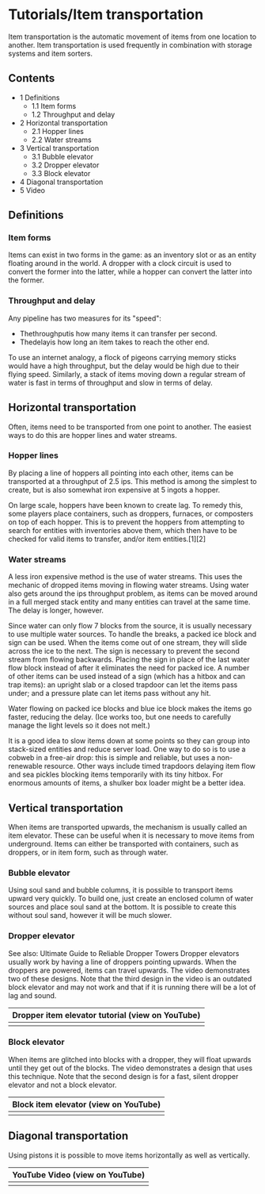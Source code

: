 # Tutorials/Item transportation
Item transportation is the automatic movement of items from one location to another. Item transportation is used frequently in combination with storage systems and item sorters.

## Contents
- 1 Definitions
	- 1.1 Item forms
	- 1.2 Throughput and delay
- 2 Horizontal transportation
	- 2.1 Hopper lines
	- 2.2 Water streams
- 3 Vertical transportation
	- 3.1 Bubble elevator
	- 3.2 Dropper elevator
	- 3.3 Block elevator
- 4 Diagonal transportation
- 5 Video

## Definitions
### Item forms
Items can exist in two forms in the game: as an inventory slot or as an entity floating around in the world. A dropper with a clock circuit is used to convert the former into the latter, while a hopper can convert the latter into the former.

### Throughput and delay
Any pipeline has two measures for its "speed":

- Thethroughputis how many items it can transfer per second.
- Thedelayis how long an item takes to reach the other end.

To use an internet analogy, a flock of pigeons carrying memory sticks would have a high throughput, but the delay would be high due to their flying speed. Similarly, a stack of items moving down a regular stream of water is fast in terms of throughput and slow in terms of delay.

## Horizontal transportation
Often, items need to be transported from one point to another. The easiest ways to do this are hopper lines and water streams.

### Hopper lines
By placing a line of hoppers all pointing into each other, items can be transported at a throughput of 2.5 ips. This method is among the simplest to create, but is also somewhat iron expensive at 5 ingots a hopper.

On large scale, hoppers have been known to create lag. To remedy this, some players place containers, such as droppers, furnaces, or composters on top of each hopper. This is to prevent the hoppers from attempting to search for entities with inventories above them, which then have to be checked for valid items to transfer, and/or item entities.[1][2]

### Water streams
A less iron expensive method is the use of water streams. This uses the mechanic of dropped items moving in flowing water streams. Using water also gets around the ips throughput problem, as items can be moved around in a full merged stack entity and many entities can travel at the same time. The delay is longer, however.

Since water can only flow 7 blocks from the source, it is usually necessary to use multiple water sources. To handle the breaks, a packed ice block and sign can be used. When the items come out of one stream, they will slide across the ice to the next. The sign is necessary to prevent the second stream from flowing backwards. Placing the sign in place of the last water flow block instead of after it eliminates the need for packed ice. A number of other items can be used instead of a sign (which has a hitbox and can trap items): an upright slab or a closed trapdoor can let the items pass under; and a pressure plate can let items pass without any hit.

Water flowing on packed ice blocks and blue ice block makes the items go faster, reducing the delay. (Ice works too, but one needs to carefully manage the light levels so it does not melt.)

It is a good idea to slow items down at some points so they can group into stack-sized entities and reduce server load. One way to do so is to use a cobweb in a free-air drop: this is simple and reliable, but uses a non-renewable resource. Other ways include timed trapdoors delaying item flow and sea pickles blocking items temporarily with its tiny hitbox. For enormous amounts of items, a shulker box loader might be a better idea.

## Vertical transportation
When items are transported upwards, the mechanism is usually called an item elevator. These can be useful when it is necessary to move items from underground. Items can either be transported with containers, such as droppers, or in item form, such as through water.

### Bubble elevator
Using soul sand and bubble columns, it is possible to transport items upward very quickly. To build one, just create an enclosed column of water sources and place soul sand at the bottom. It is possible to create this without soul sand, however it will be much slower.

### Dropper elevator
See also: Ultimate Guide to Reliable Dropper Towers
Dropper elevators usually work by having a line of droppers pointing upwards. When the droppers are powered, items can travel upwards. The video demonstrates two of these designs. Note that the third design in the video is an outdated block elevator and may not work and that if it is running there will be a lot of lag and sound.

| Dropper item elevator tutorial (view on YouTube) |
|--------------------------------------------------|
|                                                  |

### Block elevator
When items are glitched into blocks with a dropper, they will float upwards until they get out of the blocks. The video demonstrates a design that uses this technique. Note that the second design is for a fast, silent dropper elevator and not a block elevator.

| Block item elevator (view on YouTube) |
|---------------------------------------|
|                                       |

## Diagonal transportation
Using pistons it is possible to move items horizontally as well as vertically.

| YouTube Video (view on YouTube) |
|---------------------------------|
|                                 |

